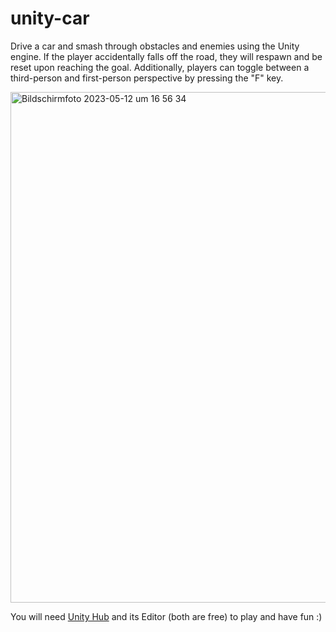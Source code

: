 # unity-car
Drive a car and smash through obstacles and enemies using the Unity engine. If the player accidentally falls off the road, they will respawn and be reset upon reaching the goal. Additionally, players can toggle between a third-person and first-person perspective by pressing the "F" key.

<img width="817" alt="Bildschirmfoto 2023-05-12 um 16 56 34" src="https://github.com/StaxVentura/unity-car/assets/79100584/99213fb9-a6ea-4a6c-bf35-79586ea44a9e">

You will need [Unity Hub](https://unity.com/download) and its Editor (both are free) to play and have fun :)
